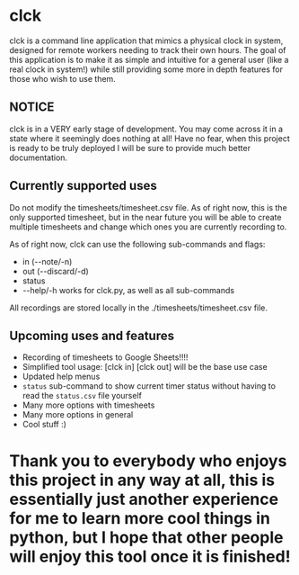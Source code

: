 # clck
clck is a command line application that mimics a physical clock in system, designed for remote workers needing to track their own hours. The goal of this application is to make it as simple and intuitive for a general user (like a real clock in system!) while still providing some more in depth features for those who wish to use them.

## NOTICE
clck is in a VERY early stage of development. You may come across it in a state where it seemingly does nothing at all! Have no fear, when this project is ready to be truly deployed I will be sure to provide much better documentation.

## Currently supported uses
Do not modify the timesheets/timesheet.csv file. As of right now, this is the only supported timesheet, but in the near future you will be able to create multiple timesheets and change which ones you are currently recording to. 

As of right now, clck can use the following sub-commands and flags:
* in (--note/-n)
* out (--discard/-d)
* status
* --help/-h works for clck.py, as well as all sub-commands

All recordings are stored locally in the ./timesheets/timesheet.csv file.

## Upcoming uses and features
* Recording of timesheets to Google Sheets!!!!
* Simplified tool usage: [clck in] [clck out] will be the base use case
* Updated help menus
* `status` sub-command to show current timer status without having to read the `status.csv` file yourself
* Many more options with timesheets
* Many more options in general
* Cool stuff :)

# Thank you to everybody who enjoys this project in any way at all, this is essentially just another experience for me to learn more cool things in python, but I hope that other people will enjoy this tool once it is finished!
